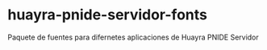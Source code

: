 # huayra-pnide-servidor-fonts
Paquete de fuentes para difernetes aplicaciones de Huayra PNIDE Servidor
